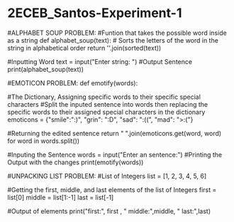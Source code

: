 # 2ECEB_Santos-Experiment-1

#ALPHABET SOUP PROBLEM:
#Funtion that takes the possible word inside as a string
def alphabet_soup(text):
    # Sorts the letters of the word in the string in alphabetical order
    return ''.join(sorted(text))

#Inputting Word 
text = input("Enter string: ")
#Output Sentence
print(alphabet_soup(text))



#EMOTICON PROBLEM:
def emotify(words):

#The Dictionary, Assigning specific words to their specific special characters 
#Split the inputed sentence into words then replacing the specific words to their assigned special characters in the dictionary 
    emoticons = {"smile":":)", "grin": ":D", "sad": ":((", "mad": ">:("}

#Returning the edited sentence
    return " ".join(emoticons.get(word, word) for word in words.split())

#Inputing the Sentence 
words = input("Enter an sentence:") 
#Printing the Output with the changes
print(emotify(words))




#UNPACKING LIST PROBLEM:
#List of Integers 
list = [1, 2, 3, 4, 5, 6]

#Getting the first, middle, and last elements of the list of Integers
first = list[0]
middle = list[1:-1]
last = list[-1]

#Output of elements
print("first:", first , "  middle:",middle, " last:",last)
    



